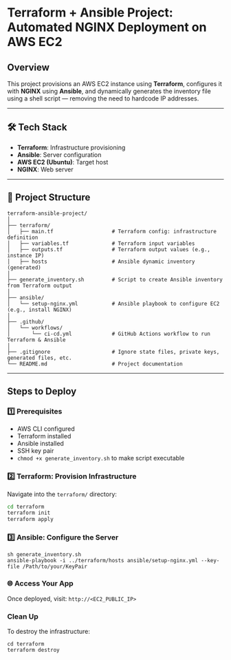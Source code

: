 # Terraform + Ansible Project: Automated NGINX Deployment on AWS EC2

## Overview

This project provisions an AWS EC2 instance using **Terraform**, configures it with **NGINX** using **Ansible**, and dynamically generates the inventory file using a shell script — removing the need to hardcode IP addresses.


---

## 🛠️ Tech Stack
- **Terraform**: Infrastructure provisioning
- **Ansible**: Server configuration
- **AWS EC2 (Ubuntu)**: Target host
- **NGINX**: Web server

---

## 📁 Project Structure
```
terraform-ansible-project/
│
├── terraform/
│   ├── main.tf                   # Terraform config: infrastructure definition
│   ├── variables.tf              # Terraform input variables
│   ├── outputs.tf                # Terraform output values (e.g., instance IP)
│   ├── hosts                     # Ansible dynamic inventory (generated)
│
├── generate_inventory.sh         # Script to create Ansible inventory from Terraform output
│
├── ansible/
│   └── setup-nginx.yml           # Ansible playbook to configure EC2 (e.g., install NGINX)
│
├── .github/
│   └── workflows/
│       └── ci-cd.yml             # GitHub Actions workflow to run Terraform & Ansible
│
├── .gitignore                    # Ignore state files, private keys, generated files, etc.
└── README.md                     # Project documentation
```
---

## Steps to Deploy

### 1️⃣ Prerequisites
- AWS CLI configured
- Terraform installed
- Ansible installed
- SSH key pair
- `chmod +x generate_inventory.sh` to make script executable

### 2️⃣ Terraform: Provision Infrastructure
Navigate into the `terraform/` directory:
```bash
cd terraform
terraform init
terraform apply
```
### 3️⃣ Ansible: Configure the Server
```
sh generate_inventory.sh
ansible-playbook -i ../terraform/hosts ansible/setup-nginx.yml --key-file /Path/to/your/KeyPair
```
### 🌐 Access Your App
Once deployed, visit:
```http://<EC2_PUBLIC_IP>```

### Clean Up

To destroy the infrastructure:
```
cd terraform
terraform destroy
```
